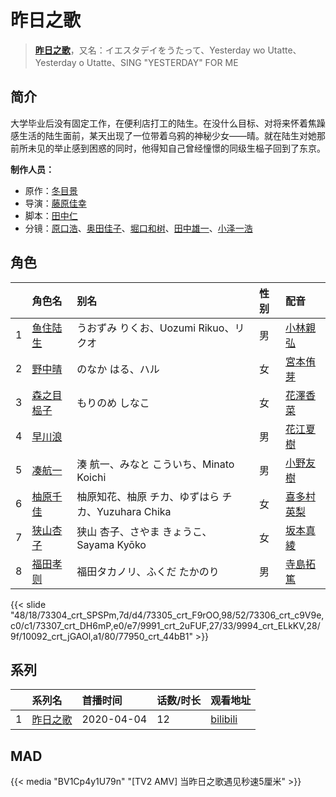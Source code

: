# 昨日之歌


> <u>**[昨日之歌](http://bgm.tv/subject/280516)**</u>，又名：イエスタデイをうたって、Yesterday wo Utatte、Yesterday o Utatte、SING &quot;YESTERDAY&quot; FOR ME

## 简介


大学毕业后没有固定工作，在便利店打工的陆生。在没什么目标、对将来怀着焦躁感生活的陆生面前，某天出现了一位带着乌鸦的神秘少女——晴。就在陆生对她那前所未见的举止感到困惑的同时，他得知自己曾经憧憬的同级生榀子回到了东京。

**制作人员：**
- 原作：[冬目景](http://bgm.tv/person/1299)
- 导演：[藤原佳幸](http://bgm.tv/person/8100)
- 脚本：[田中仁](http://bgm.tv/person/15540)
- 分镜：[原口浩](http://bgm.tv/person/14384)、[奥田佳子](http://bgm.tv/person/11996)、[堀口和树](http://bgm.tv/person/27970)、[田中雄一](http://bgm.tv/person/3611)、[小泽一浩](http://bgm.tv/person/608)

## 角色

|     |   角色名   |   别名  | 性别 |  配音  |
|:--- |:------  |:----      |:---  |:--   |
| 1 | [鱼住陆生](http://bgm.tv/character/73304) | うおずみ りくお、Uozumi Rikuo、リクオ | 男 | [小林親弘](http://bgm.tv/person/31823) |
| 2 | [野中晴](http://bgm.tv/character/73305) | のなか はる、ハル | 女 | [宮本侑芽](http://bgm.tv/person/5494) |
| 3 | [森之目榀子](http://bgm.tv/character/73306) | もりのめ しなこ | 女 | [花澤香菜](http://bgm.tv/person/4765) |
| 4 | [早川浪](http://bgm.tv/character/73307) |  | 男 | [花江夏樹](http://bgm.tv/person/7772) |
| 5 | [凑航一](http://bgm.tv/character/9991) | 湊 航一、みなと こういち、Minato Koichi | 男 | [小野友樹](http://bgm.tv/person/4976) |
| 6 | [柚原千佳](http://bgm.tv/character/9994) | 柚原知花、柚原 チカ、ゆずはら チカ、Yuzuhara Chika | 女 | [喜多村英梨](http://bgm.tv/person/4251) |
| 7 | [狭山杏子](http://bgm.tv/character/10092) | 狭山 杏子、さやま きょうこ、Sayama Kyōko | 女 | [坂本真綾](http://bgm.tv/person/3877) |
| 8 | [福田孝则](http://bgm.tv/character/77950) | 福田タカノリ、ふくだ たかのり | 男 | [寺島拓篤](http://bgm.tv/person/4906) |

{{< slide "48/18/73304_crt_SPSPm,7d/d4/73305_crt_F9rOO,98/52/73306_crt_c9V9e,c0/c1/73307_crt_DH6mP,e0/e7/9991_crt_2uFUF,27/33/9994_crt_ELkKV,28/9f/10092_crt_jGAOl,a1/80/77950_crt_44bB1" >}}

## 系列

|      | 系列名     | 首播时间       | 话数/时长 | 观看地址                                                       |
|:-----|:--------|:-----------|:------|:-----------------------------------------------------------|
| 1    |[昨日之歌](https://bgm.tv/subject/280516)| 2020-04-04 | 12    | [bilibili](https://www.bilibili.com/bangumi/play/ep317937) |

## MAD

{{< media  "BV1Cp4y1U79n"
"[TV2 AMV] 当昨日之歌遇见秒速5厘米"  >}}

        
